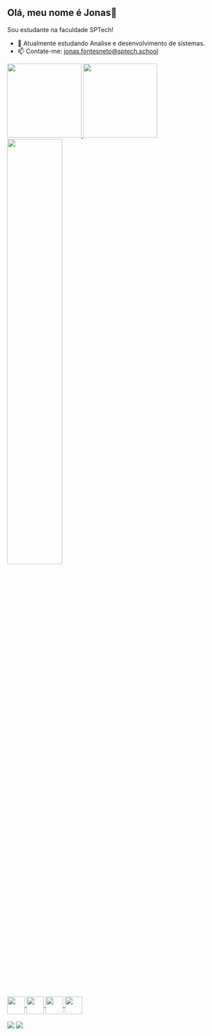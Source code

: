 ## Olá, meu nome é Jonas👋
Sou estudante na faculdade SPTech!
- 🌱 Atualmente estudando Analise e desenvolvimento de sistemas. 
- 📫 Contate-me: jonas.fontesneto@sptech.school
<div >
<a href="https://github.com/JonasCardoso00">
  <img height="170em" src="https://github-readme-stats.vercel.app/api/top-langs/?username=jonascardoso00&layout=compact&langs_count=7&theme=dracula"/>
  <img height="170em" src="https://github-readme-stats.vercel.app/api?username=jonascardoso00&show_icons=true&theme=dracula&include_all_commits=true&count_private=true"/>
  <img width="50%" src="https://camo.githubusercontent.com/20ce9da01bd85f5e78e7592937e9e8ac35c904275b1c9d44c44de77f904c6c2b/68747470733a2f2f692e70696e696d672e636f6d2f6f726967696e616c732f32312f31312f36312f32313131363135386461616562313435396234656330373538353035653161642e676966"/>
</div>
<div style="display: inline_block"><br>
   <img align="center" src="https://cdn.jsdelivr.net/gh/devicons/devicon/icons/javascript/javascript-original.svg" width="40" height="40"/>
   <img align="center" src="https://cdn.jsdelivr.net/gh/devicons/devicon/icons/html5/html5-original.svg" width="40"/>
   <img align="center" src="https://cdn.jsdelivr.net/gh/devicons/devicon/icons/css3/css3-original.svg" width="40"/>
   <img align="center" src="https://cdn.jsdelivr.net/gh/devicons/devicon/icons/mysql/mysql-original-wordmark.svg" width="40"/>
   
</div>
<br>
<div>
<a href="https://www.instagram.com/Jonas_Fontess/" target="_blank"><img src="https://img.shields.io/badge/-Instagram-%23E4405F?style=for-the-badge&logo=instagram&logoColor=white" target="_blank"></a>
<a href = "jonas.fontesneto@sptech.school"><img src="https://img.shields.io/badge/Microsoft_Outlook-0078D4?style=for-the-badge&logo=microsoft-outlook&logoColor=white" target="_blank"></a>
<!-- <a href="https://www.linkedin.com/in/seu-usuário-linkedln-aqui" target="_blank"><img src="https://img.shields.io/badge/-LinkedIn-%230077B5?style=for-the-badge&logo=linkedin&logoColor=white" target="_blank"></a>    -->
</div>
